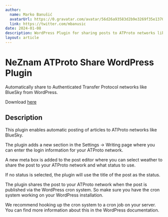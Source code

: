 ```yaml
---
author:
  name: Marko Banušić
  avatarUrl: https://0.gravatar.com/avatar/56d26a93583d2b9e3269f35e1370b6619e83e84e446c09b7fd32b69507586697?size=512
  link: https://twitter.com/mbanusic
date: 2024-01-08
description: WordPress Plugin for sharing posts to ATProto networks like BlueSky
layout: article
---
```


# NeZnam ATProto Share WordPress Plugin

Automatically share to Authenticated Transfer Protocol networks like BlueSky from WordPress.

Download [here](https://github.com/ne-znam/neznam-atproto-share)

## Description

This plugin enables automatic posting of articles to ATProto networks like BlueSky.

The plugin adds a new section in the Settings -> Writing page where you can enter the login information for your ATProto network.

A new meta box is added to the post editor where you can select weather to share the post to your ATProto network and what status to use.

If no status is selected, the plugin will use the title of the post as the status.

The plugin shares the post to your ATProto network when the post is published via the WordPress cron system. So make sure you have the cron system working on your WordPress installation.

We recommend hooking up the cron system to a cron job on your server. You can find more information about this in the WordPress documentation.

